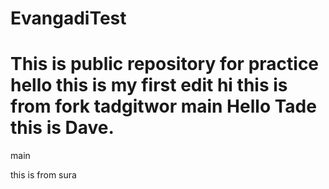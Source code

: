 # EvangadiTest

This is public repository for practice
hello this is my first edit
hi this is from fork tadgitwor
main
Hello Tade this is Dave. 
=======
main

this is from  sura
